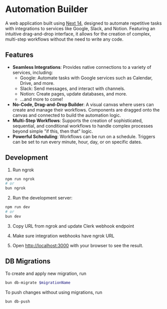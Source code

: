 # Automation Builder

A web application built using [Next 14](https://nextjs.org/), designed to automate repetitive tasks with integrations to services like Google, Slack, and Notion. Featuring an intuitive drag-and-drop interface, it allows for the creation of complex, multi-step workflows without the need to write any code.

## Features

- **Seamless Integrations**: Provides native connections to a variety of services, including:
  - Google: Automate tasks with Google services such as Calendar, Drive, and more.
  - Slack: Send messages, and interact with channels.
  - Notion: Create pages, update databases, and more.
  - ...and more to come!
- **No-Code, Drag-and-Drop Builder**: A visual canvas where users can create and manage their workflows. Components are dragged onto the canvas and connected to build the automation logic.
- **Multi-Step Workflows**: Supports the creation of sophisticated, sequential, and conditional workflows to handle complex processes beyond simple "if this, then that" logic.
- **Powerful Scheduling**: Workflows can be run on a schedule. Triggers can be set to run every minute, hour, day, or on specific dates.

## Development

1. Run ngrok

```bash
npm run ngrok
# or
bun ngrok
```

2. Run the development server:

```bash
npm run dev
# or
bun dev
```

3. Copy URL from ngrok and update Clerk webhook endpoint

4. Make sure integration webhooks have ngrok URL

5. Open [http://localhost:3000](http://localhost:3000) with your browser to see the result.

## DB Migrations

To create and apply new migration, run

```bash
bun db-migrate $migrationName
```

To push changes without using migrations, run

```bash
bun db-push
```
